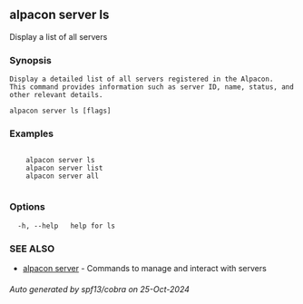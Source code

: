 ## alpacon server ls

Display a list of all servers

### Synopsis


	Display a detailed list of all servers registered in the Alpacon.
	This command provides information such as server ID, name, status, and other relevant details.
	

```
alpacon server ls [flags]
```

### Examples

```

	alpacon server ls
	alpacon server list
	alpacon server all
	
```

### Options

```
  -h, --help   help for ls
```

### SEE ALSO

* [alpacon server](alpacon_server.md)	 - Commands to manage and interact with servers

###### Auto generated by spf13/cobra on 25-Oct-2024
